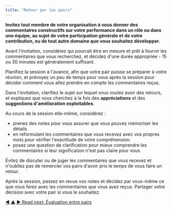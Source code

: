 ```yaml
---
title: "Retour par les pairs"
---
```



<strong>Invitez tout membre de votre organisation à vous donner des commentaires constructifs sur votre performance dans un rôle ou dans une équipe, au sujet de votre participation générale et de votre contribution, ou de tout autre domaine que vous souhaitez développer.</strong>

Avant l'invitation, considérez qui pourrait être en mesure et prêt à fournir les commentaires que vous recherchez, et décidez d'une durée appropriée - 15 ou 30 minutes est généralement suffisant.

Planifiez la session à l'avance, afin que votre pair puisse se préparer à votre réunion, et prévoyez un peu de temps pour vous après la session pour décider comment vous allez prendre en compte les commentaires reçus.

Dans l'invitation, clarifiez le sujet sur lequel vous voulez avoir des retours, et expliquez que vous cherchez à la fois des **appréciations** et des **suggestions d'amélioration exploitables**.

Au cours de la session elle-même, considérez :

- prenez des notes pour vous assurer que vous pouvez mémoriser les détails
- en reformulant les commentaires que vous recevez avec vos propres mots pour vérifier l'exactitude de votre compréhension.
- posez une question de clarification pour mieux comprendre les commentaires si leur signification n'est pas claire pour vous 

Évitez de discuter ou de juger les commentaires que vous recevez et n'oubliez pas de remercier vos pairs d'avoir pris le temps de vous faire un retour.

Après la session, passez en revue vos notes et décidez par vous-même ce que vous ferez avec les commentaires que vous avez reçus. Partager votre décision avec votre pair si vous le souhaitez.

<div class="bottom-nav">
<a href="ask-for-help.html" title="Back to: Demander un soutien">◀</a> <a href="peer-development.html" title="Up: Se développer entre pairs">▲</a> <a href="peer-review.html" title="">▶ Read next: Évaluation entre pairs</a>
</div>


<script type="text/javascript">
Mousetrap.bind('g n', function() {
    window.location.href = 'peer-review.html';
    return false;
});
</script>

